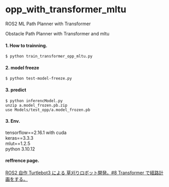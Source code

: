 # opp_with_transformer_mltu  
  
ROS2 ML Path Planner with Transformer  
  
Obstacle Path Planner with Transformer and mltu  

#### 1. How to trainning.  

    $ python train_transformer_opp_mltu.py  

#### 2. model freeze  

    $ python test-model-freeze.py  

#### 3. predict  

    $ python inferencModel.py  
    unzip a.model_frozen.pb.zip
    use Models/test_opp/a.model_frozen.pb  
  
#### 3. Env.  

   tensorflow==2.16.1  with cuda  
   keras==3.3.3  
   mlut==1.2.5  
   python 3.10.12  


#### reffrence page.    

  [ROS2 自作 Turtlebot3 による 草刈りロボット開発。#8 Transformer で経路計画をする。](http://www.netosa.com/blog/2024/09/ros2-turtlebot3-8-thetastarplanner.html)
